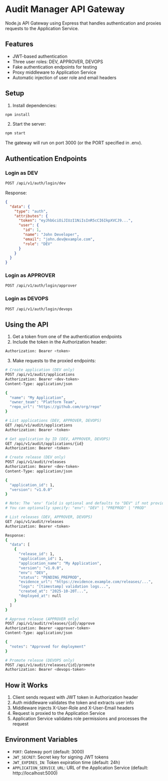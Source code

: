 # Audit Manager API Gateway

Node.js API Gateway using Express that handles authentication and proxies requests to the Application Service.

## Features

- JWT-based authentication
- Three user roles: DEV, APPROVER, DEVOPS
- Fake authentication endpoints for testing
- Proxy middleware to Application Service
- Automatic injection of user role and email headers

## Setup

1. Install dependencies:
```bash
npm install
```

2. Start the server:
```bash
npm start
```

The gateway will run on port 3000 (or the PORT specified in .env).

## Authentication Endpoints

### Login as DEV
```bash
POST /api/v1/auth/login/dev
```

Response:
```json
{
  "data": {
    "type": "auth",
    "attributes": {
      "token": "eyJhbGciOiJIUzI1NiIsInR5cCI6IkpXVCJ9...",
      "user": {
        "id": 1,
        "name": "John Developer",
        "email": "john.dev@example.com",
        "role": "DEV"
      }
    }
  }
}
```

### Login as APPROVER
```bash
POST /api/v1/auth/login/approver
```

### Login as DEVOPS
```bash
POST /api/v1/auth/login/devops
```

## Using the API

1. Get a token from one of the authentication endpoints
2. Include the token in the Authorization header:
```bash
Authorization: Bearer <token>
```

3. Make requests to the proxied endpoints:

```bash
# Create application (DEV only)
POST /api/v1/audit/applications
Authorization: Bearer <dev-token>
Content-Type: application/json

{
  "name": "My Application",
  "owner_team": "Platform Team",
  "repo_url": "https://github.com/org/repo"
}

# List applications (DEV, APPROVER, DEVOPS)
GET /api/v1/audit/applications
Authorization: Bearer <token>

# Get application by ID (DEV, APPROVER, DEVOPS)
GET /api/v1/audit/applications/{id}
Authorization: Bearer <token>

# Create release (DEV only)
POST /api/v1/audit/releases
Authorization: Bearer <dev-token>
Content-Type: application/json

{
  "application_id": 1,
  "version": "v1.0.0"
}

# Note: The 'env' field is optional and defaults to "DEV" if not provided.
# You can optionally specify: "env": "DEV" | "PREPROD" | "PROD"

# List releases (DEV, APPROVER, DEVOPS)
GET /api/v1/audit/releases
Authorization: Bearer <token>

Response:
{
  "data": [
    {
      "release_id": 1,
      "application_id": 1,
      "application_name": "My Application",
      "version": "v1.0.0",
      "env": "DEV",
      "status": "PENDING_PREPROD",
      "evidence_url": "https://evidence.example.com/releases/...",
      "logs": "[timestamp] validation logs...",
      "created_at": "2025-10-20T...",
      "deployed_at": null
    }
  ]
}

# Approve release (APPROVER only)
POST /api/v1/audit/releases/{id}/approve
Authorization: Bearer <approver-token>
Content-Type: application/json

{
  "notes": "Approved for deployment"
}

# Promote release (DEVOPS only)
POST /api/v1/audit/releases/{id}/promote
Authorization: Bearer <devops-token>
```

## How it Works

1. Client sends request with JWT token in Authorization header
2. Auth middleware validates the token and extracts user info
3. Middleware injects X-User-Role and X-User-Email headers
4. Request is proxied to the Application Service
5. Application Service validates role permissions and processes the request

## Environment Variables

- `PORT`: Gateway port (default: 3000)
- `JWT_SECRET`: Secret key for signing JWT tokens
- `JWT_EXPIRES_IN`: Token expiration time (default: 24h)
- `APPLICATION_SERVICE_URL`: URL of the Application Service (default: http://localhost:5000)
